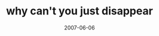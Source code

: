 ---
layout: base.njk
title : 'why can&#39;t you just disappear' 
view_title : 'why can&#39;t you just disappear' 
year : '2007' 
date : '2007-06-06' 
img_file : '/drawing/whycantyoujustdisappear.png' 
html_file : 'whycantyoujustdisappear' 
next_html : 'areyouevergoingtogetitright.html' 
year_order : '60' 
permalink : "title/{{html_file}}.html"
---